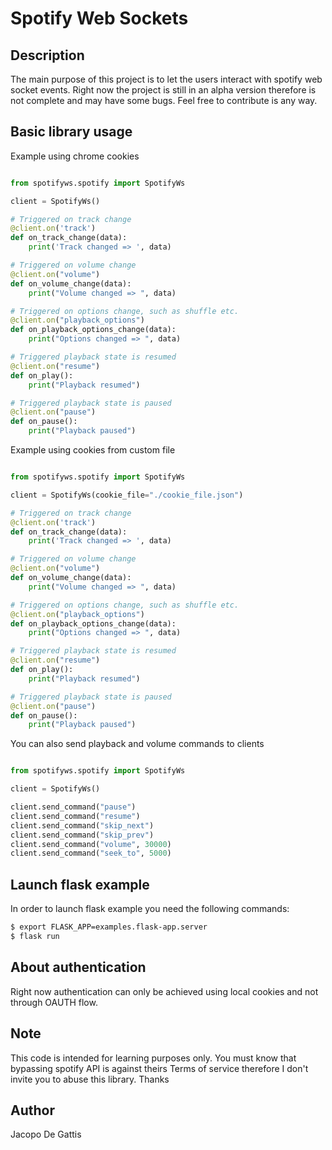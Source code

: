 # Spotify Web Sockets

## Description

The main purpose of this project is to let the users interact with
spotify web socket events. Right now the project is still in an alpha version therefore is not complete and may have some bugs.
Feel free to contribute is any way.

## Basic library usage

Example using chrome cookies

```python

from spotifyws.spotify import SpotifyWs

client = SpotifyWs()

# Triggered on track change
@client.on('track')
def on_track_change(data):
    print('Track changed => ', data)

# Triggered on volume change
@client.on("volume")
def on_volume_change(data):
    print("Volume changed => ", data)

# Triggered on options change, such as shuffle etc.
@client.on("playback_options")
def on_playback_options_change(data):
    print("Options changed => ", data)

# Triggered playback state is resumed
@client.on("resume")
def on_play():
    print("Playback resumed")

# Triggered playback state is paused
@client.on("pause")
def on_pause():
    print("Playback paused")

```

Example using cookies from custom file

```python

from spotifyws.spotify import SpotifyWs

client = SpotifyWs(cookie_file="./cookie_file.json")

# Triggered on track change
@client.on('track')
def on_track_change(data):
    print('Track changed => ', data)

# Triggered on volume change
@client.on("volume")
def on_volume_change(data):
    print("Volume changed => ", data)

# Triggered on options change, such as shuffle etc.
@client.on("playback_options")
def on_playback_options_change(data):
    print("Options changed => ", data)

# Triggered playback state is resumed
@client.on("resume")
def on_play():
    print("Playback resumed")

# Triggered playback state is paused
@client.on("pause")
def on_pause():
    print("Playback paused")

```

You can also send playback and volume commands to clients

```python

from spotifyws.spotify import SpotifyWs

client = SpotifyWs()

client.send_command("pause")
client.send_command("resume")
client.send_command("skip_next")
client.send_command("skip_prev")
client.send_command("volume", 30000)
client.send_command("seek_to", 5000)

```

## Launch flask example

In order to launch flask example you need the following commands:

```bash
$ export FLASK_APP=examples.flask-app.server
$ flask run
```

## About authentication

Right now authentication can only be achieved using local cookies and not through OAUTH flow.

## Note

This code is intended for learning purposes only.
You must know that bypassing spotify API is against theirs Terms of service therefore I don't invite you to abuse this library.
Thanks

## Author

Jacopo De Gattis
